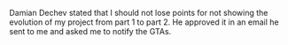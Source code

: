Damian Dechev stated that I should not lose points for not showing the evolution of my project from part 1 to part 2. He approved it in an email he sent to me and asked me to notify the GTAs.
